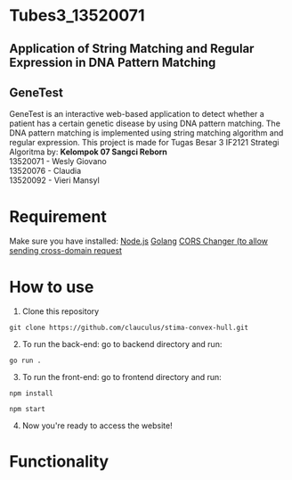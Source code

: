 # Tubes3_13520071
## Application of String Matching and Regular Expression in DNA Pattern Matching
## GeneTest

GeneTest is an interactive web-based application to detect whether a patient has a certain genetic disease by using DNA pattern matching. The DNA pattern matching is implemented using string matching algorithm and regular expression.
This project is made for Tugas Besar 3 IF2121 Strategi Algoritma by:
**Kelompok 07 Sangci Reborn** <br>
13520071 - Wesly Giovano <br>
13520076 - Claudia <br>
13520092 - Vieri Mansyl <br>

# Requirement

Make sure you have installed:
<a href="https://nodejs.org/en/download/" target="_blank">Node.js</a>
<a href="https://go.dev/dl/" target="_blank">Golang</a>
<a href="https://chrome.google.com/webstore/detail/moesif-origin-cors-change/digfbfaphojjndkpccljibejjbppifbc/related?hl=en-US" target="_blank">CORS Changer (to allow sending cross-domain request </a>

# How to use

1. Clone this repository

```
git clone https://github.com/clauculus/stima-convex-hull.git
```

2. To run the back-end: go to backend directory and run:

```
go run .
```

3. To run the front-end: go to frontend directory and run:

```
npm install
```
```
npm start
```

4. Now you're ready to access the website!


# Functionality

